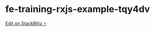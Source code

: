 # fe-training-rxjs-example-tqy4dv

[Edit on StackBlitz ⚡️](https://stackblitz.com/edit/fe-training-rxjs-example-tqy4dv)